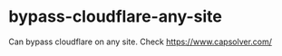 # bypass-cloudflare-any-site
Can bypass cloudflare on any site. Check https://www.capsolver.com/ 











                                                                                                                                                             